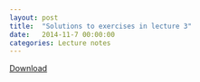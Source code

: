```yaml
---
layout: post
title:  "Solutions to exercises in lecture 3"
date:   2014-11-7 00:00:00
categories: Lecture notes
---
```


[Download](http://nbviewer.ipython.org/url/raw.githubusercontent.com/ggorman/Introduction-to-programming-for-geoscientists/master/notebook/Lecture-7-Introduction-to-programming-for-geoscientists-Solutions.ipynb)



